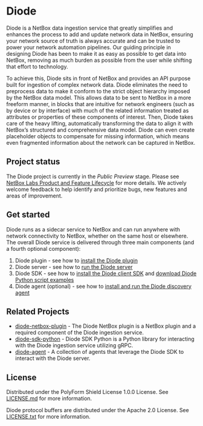 # Diode

Diode is a NetBox data ingestion service that greatly simplifies and enhances the process to add and update network data in NetBox, ensuring your network source of truth is always accurate and can be trusted to power your network automation pipelines. Our guiding principle in designing Diode has been to make it as easy as possible to get data into NetBox, removing as much burden as possible from the user while shifting that effort to technology. 

To achieve this, Diode sits in front of NetBox and provides an API purpose built for ingestion of complex network data. Diode eliminates the need to preprocess data to make it conform to the strict object hierarchy imposed by the NetBox data model. This allows data to be sent to NetBox in a more freeform manner, in blocks that are intuitive for network engineers (such as by device or by interface) with much of the related information treated as attributes or properties of these components of interest. Then, Diode takes care of the heavy lifting, automatically transforming the data to align it with NetBox’s structured and comprehensive data model. Diode can even create placeholder objects to compensate for missing information, which means even fragmented information about the network can be captured in NetBox. 

## Project status

The Diode project is currently in the _Public Preview_ stage. Please see [NetBox Labs Product and Feature Lifecycle](https://docs.netboxlabs.com/product_feature_lifecycle/) for more details. We actively welcome feedback to help identify and prioritize bugs, new features and areas of improvement. 

## Get started

Diode runs as a sidecar service to NetBox and can run anywhere with network connectivity to NetBox, whether on the same host or elsewhere. The overall Diode service is delivered through three main components (and a fourth optional component):

1. Diode plugin - see how to [install the Diode plugin](https://github.com/netboxlabs/diode-netbox-plugin)
2. Diode server - see how to [run the Diode server](https://github.com/netboxlabs/diode/tree/develop/diode-server#readme)
3. Diode SDK - see how to [install the Diode client SDK](https://github.com/netboxlabs/diode-sdk-python) and [download Diode Python script examples](https://github.com/netboxlabs/netbox-learning/tree/develop/diode/examples)
4. Diode agent (optional) - see how to [install and run the Diode discovery agent](https://github.com/netboxlabs/diode-agent)

## Related Projects

- [diode-netbox-plugin](https://github.com/netboxlabs/diode-netbox-plugin) - The Diode NetBox plugin is a NetBox plugin and a required component of the Diode ingestion service.
- [diode-sdk-python](https://github.com/netboxlabs/diode-sdk-python) - Diode SDK Python is a Python library for interacting with the Diode ingestion service utilizing gRPC.
- [diode-agent](https://github.com/netboxlabs/diode-agent) - A collection of agents that leverage the Diode SDK to interact with the Diode server.

## License

Distributed under the PolyForm Shield License 1.0.0 License. See [LICENSE.md](./LICENSE.md) for more information.

Diode protocol buffers are distributed under the Apache 2.0 License. See [LICENSE.txt](./diode-proto/LICENSE.txt) for more information.
